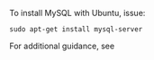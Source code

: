 To install MySQL with Ubuntu, issue:
```
sudo apt-get install mysql-server
```
For additional guidance, see <link>
